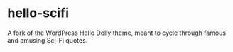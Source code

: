 # hello-scifi
A fork of the WordPress Hello Dolly theme, meant to cycle through famous and amusing Sci-Fi quotes.
